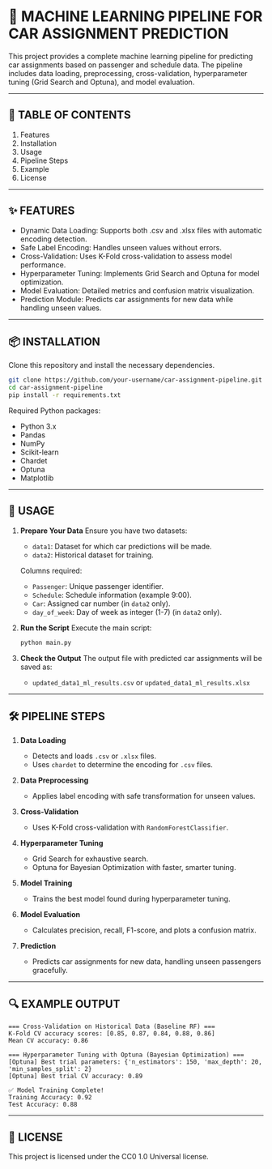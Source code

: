
🚀 MACHINE LEARNING PIPELINE FOR CAR ASSIGNMENT PREDICTION
============================================================

This project provides a complete machine learning pipeline for predicting car assignments based on passenger and schedule data. The pipeline includes data loading, preprocessing, cross-validation, hyperparameter tuning (Grid Search and Optuna), and model evaluation.

------------------------------------------------------------
📂 TABLE OF CONTENTS
------------------------------------------------------------
1. Features
2. Installation
3. Usage
4. Pipeline Steps
5. Example
6. License

------------------------------------------------------------
✨ FEATURES
------------------------------------------------------------
- Dynamic Data Loading: Supports both .csv and .xlsx files with automatic encoding detection.
- Safe Label Encoding: Handles unseen values without errors.
- Cross-Validation: Uses K-Fold cross-validation to assess model performance.
- Hyperparameter Tuning: Implements Grid Search and Optuna for model optimization.
- Model Evaluation: Detailed metrics and confusion matrix visualization.
- Prediction Module: Predicts car assignments for new data while handling unseen values.

------------------------------------------------------------
📦 INSTALLATION
------------------------------------------------------------
Clone this repository and install the necessary dependencies.

```bash
git clone https://github.com/your-username/car-assignment-pipeline.git
cd car-assignment-pipeline
pip install -r requirements.txt
```

Required Python packages:
- Python 3.x
- Pandas
- NumPy
- Scikit-learn
- Chardet
- Optuna
- Matplotlib

------------------------------------------------------------
🔧 USAGE
------------------------------------------------------------
1. **Prepare Your Data**
   Ensure you have two datasets:
   - `data1`: Dataset for which car predictions will be made.
   - `data2`: Historical dataset for training.

   Columns required:
   - `Passenger`: Unique passenger identifier.
   - `Schedule`: Schedule information (example 9:00).
   - `Car`: Assigned car number (in `data2` only).
   - `day_of_week`: Day of week as integer (1-7) (in `data2` only).

2. **Run the Script**
   Execute the main script:
   ```bash
   python main.py
   ```

3. **Check the Output**
   The output file with predicted car assignments will be saved as:
   - `updated_data1_ml_results.csv` or `updated_data1_ml_results.xlsx`

------------------------------------------------------------
🛠 PIPELINE STEPS
------------------------------------------------------------
1. **Data Loading**
   - Detects and loads `.csv` or `.xlsx` files.
   - Uses `chardet` to determine the encoding for `.csv` files.

2. **Data Preprocessing**
   - Applies label encoding with safe transformation for unseen values.

3. **Cross-Validation**
   - Uses K-Fold cross-validation with `RandomForestClassifier`.

4. **Hyperparameter Tuning**
   - Grid Search for exhaustive search.
   - Optuna for Bayesian Optimization with faster, smarter tuning.

5. **Model Training**
   - Trains the best model found during hyperparameter tuning.

6. **Model Evaluation**
   - Calculates precision, recall, F1-score, and plots a confusion matrix.

7. **Prediction**
   - Predicts car assignments for new data, handling unseen passengers gracefully.

------------------------------------------------------------
🔍 EXAMPLE OUTPUT
------------------------------------------------------------
```
=== Cross-Validation on Historical Data (Baseline RF) ===
K-Fold CV accuracy scores: [0.85, 0.87, 0.84, 0.88, 0.86]
Mean CV accuracy: 0.86

=== Hyperparameter Tuning with Optuna (Bayesian Optimization) ===
[Optuna] Best trial parameters: {'n_estimators': 150, 'max_depth': 20, 'min_samples_split': 2}
[Optuna] Best trial CV accuracy: 0.89

✅ Model Training Complete!
Training Accuracy: 0.92
Test Accuracy: 0.88
```

------------------------------------------------------------
📜 LICENSE
------------------------------------------------------------
This project is licensed under the CC0 1.0 Universal license.

